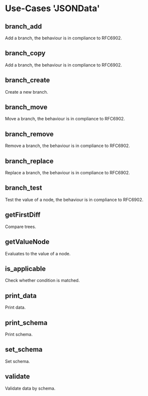 Use-Cases 'JSONData'
====================

branch\_add
-----------

Add a branch, the behaviour is in compliance to RFC6902.

branch\_copy
------------

Add a branch, the behaviour is in compliance to RFC6902.

branch\_create
--------------

Create a new branch.

branch\_move
------------

Move a branch, the behaviour is in compliance to RFC6902.

branch\_remove
--------------

Remove a branch, the behaviour is in compliance to RFC6902.

branch\_replace
---------------

Replace a branch, the behaviour is in compliance to RFC6902.

branch\_test
------------

Test the value of a node, the behaviour is in compliance to RFC6902.

getFirstDiff
------------

Compare trees.

getValueNode
------------

Evaluates to the value of a node.

is_applicable
------------

Check whether condition is matched.

print_data
---------

Print data.

print_schema
-----------

Print schema.

set\_schema
-----------

Set schema.

validate
--------

Validate data by schema.


